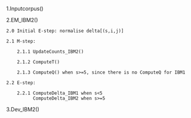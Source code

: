 
1.Inputcorpus()

2.EM_IBM2()

    2.0 Initial E-step: normalise delta[(s,i,j)]

    2.1 M-step:

        2.1.1 UpdateCounts_IBM2()

        2.1.2 ComputeT()
        
        2.1.3 ComputeQ() when s>=5, since there is no ComputeQ for IBM1
        
    2.2 E-step:
    
        2.2.1 ComputeDelta_IBM1 when s<5
              ComputeDelta_IBM2 when s>=5
              
3.Dev_IBM2()




